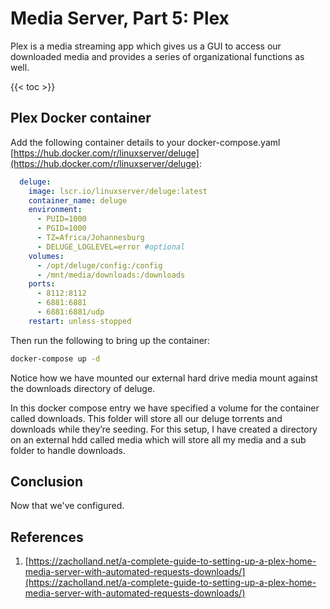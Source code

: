 # Media Server, Part 5: Plex

Plex is a media streaming app which gives us a GUI to access our downloaded media and provides a series of organizational functions as well.

{{< toc >}}

## Plex Docker container

Add the following container details to your docker-compose.yaml [https://hub.docker.com/r/linuxserver/deluge](https://hub.docker.com/r/linuxserver/deluge):

```yaml
  deluge:
    image: lscr.io/linuxserver/deluge:latest
    container_name: deluge
    environment:
      - PUID=1000
      - PGID=1000
      - TZ=Africa/Johannesburg
      - DELUGE_LOGLEVEL=error #optional
    volumes:
      - /opt/deluge/config:/config
      - /mnt/media/downloads:/downloads
    ports:
      - 8112:8112
      - 6881:6881
      - 6881:6881/udp
    restart: unless-stopped
```

Then run the following to bring up the container:

```bash
docker-compose up -d
```

Notice how we have mounted our external hard drive media mount against the downloads directory of deluge.

In this docker compose entry we have specified a volume for the container called downloads. This folder will store all our deluge torrents and downloads while they’re seeding. For this setup, I have created a directory on an external hdd called media which will store all my media and a sub folder to handle downloads.

## Conclusion

Now that we've configured.

## References

1. [https://zacholland.net/a-complete-guide-to-setting-up-a-plex-home-media-server-with-automated-requests-downloads/](https://zacholland.net/a-complete-guide-to-setting-up-a-plex-home-media-server-with-automated-requests-downloads/)
